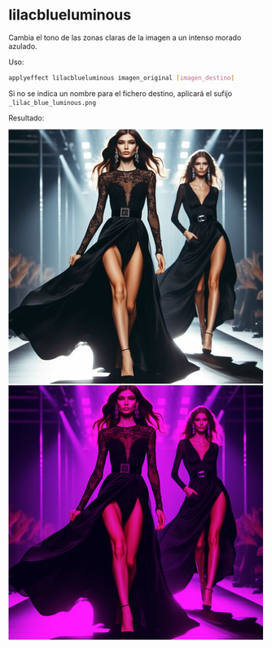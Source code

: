 # lilacblueluminous

Cambia el tono de las zonas claras de la imagen a un intenso morado azulado.

Uso:

``` sh
applyeffect lilacblueluminous imagen_original [imagen_destino]
```

Si no se indica un nombre para el fichero destino, aplicará el sufijo `_lilac_blue_luminous.png`

Resultado:

![imagen original](../../images/image.jpg)
![lilacblueluminous](../../images/image_lilac_blue_luminous.png)
